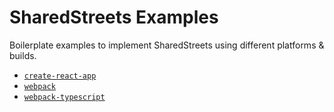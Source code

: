 # SharedStreets Examples

Boilerplate examples to implement SharedStreets using different platforms & builds.

- [`create-react-app`](create-react-app)
- [`webpack`](webpack)
- [`webpack-typescript`](webpack-typescript)
